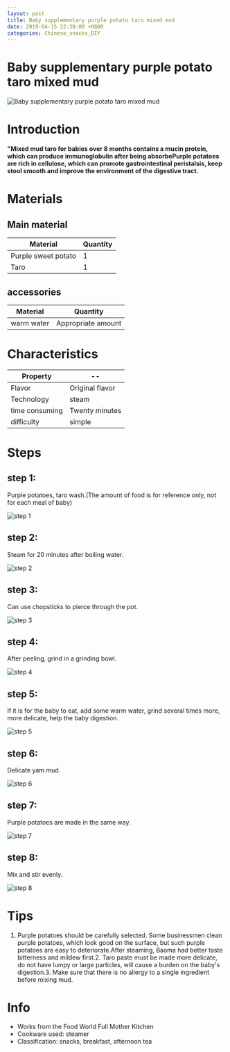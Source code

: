 ```yaml
---
layout: post
title: Baby supplementary purple potato taro mixed mud
date: 2019-04-15 22:30:00 +0800
categories: Chinese_snacks_DIY
---
```


# Baby supplementary purple potato taro mixed mud

![Baby supplementary purple potato taro mixed mud]({{site.baseurl}}/img/431245/431245.jpg)

# Introduction

**"Mixed mud taro for babies over 8 months contains a mucin protein, which can produce immunoglobulin after being absorbePurple potatoes are rich in cellulose, which can promote gastrointestinal peristalsis, keep stool smooth and improve the environment of the digestive tract.**

# Materials


## Main material

Material|Quantity
--|--
Purple sweet potato|1
Taro|1

## accessories

Material|Quantity
--|--
warm water|Appropriate amount

# Characteristics

Property|--
--|--
Flavor|Original flavor
Technology|steam
time consuming|Twenty minutes
difficulty|simple

# Steps

## step 1:

Purple potatoes, taro wash.(The amount of food is for reference only, not for each meal of baby)

![step 1]({{site.baseurl}}/img/431245/1.jpg)

## step 2:

Steam for 20 minutes after boiling water.

![step 2]({{site.baseurl}}/img/431245/2.jpg)

## step 3:

Can use chopsticks to pierce through the pot.

![step 3]({{site.baseurl}}/img/431245/3.jpg)

## step 4:

After peeling, grind in a grinding bowl.

![step 4]({{site.baseurl}}/img/431245/4.jpg)

## step 5:

If it is for the baby to eat, add some warm water, grind several times more, more delicate, help the baby digestion.

![step 5]({{site.baseurl}}/img/431245/5.jpg)

## step 6:

Delicate yam mud.

![step 6]({{site.baseurl}}/img/431245/6.jpg)

## step 7:

Purple potatoes are made in the same way.

![step 7]({{site.baseurl}}/img/431245/7.jpg)

## step 8:

Mix and stir evenly.

![step 8]({{site.baseurl}}/img/431245/8.jpg)

# Tips

1. Purple potatoes should be carefully selected. Some businessmen clean purple potatoes, which look good on the surface, but such purple potatoes are easy to deteriorate.After steaming, Baoma had better taste bitterness and mildew first.2. Taro paste must be made more delicate, do not have lumpy or large particles, will cause a burden on the baby's digestion.3. Make sure that there is no allergy to a single ingredient before mixing mud.

# Info

- Works from the Food World Full Mother Kitchen
- Cookware used: steamer
- Classification: snacks, breakfast, afternoon tea